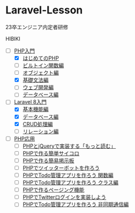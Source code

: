 # Laravel-Lesson
23卒エンジニア内定者研修

HIBIKI

- [ ] [PHP入門](https://dotinstall.com/search?q=PHP)
  - [x] [はじめてのPHP](https://dotinstall.com/lessons/basic_php_v3)
  - [ ] [ビルトイン関数編](https://dotinstall.com/lessons/basic_php_functions)
  - [ ] [オブジェクト編](https://dotinstall.com/lessons/basic_php_objects)
  - [x] [基礎文法編](https://dotinstall.com/lessons/basic_php_grammar)
  - [ ] [ウェブ開発編](https://dotinstall.com/lessons/basic_php_webdev)
  - [ ] [データベース編](https://dotinstall.com/lessons/basic_php_db_v2)

- [ ] [Laravel 8入門](https://dotinstall.com/search?q=laravel)
  - [x] [基本機能編](https://dotinstall.com/lessons/basic_laravel_v3)
  - [x] [データベース編](https://dotinstall.com/lessons/basic_laravel_db)
  - [x] [CRUD処理編](https://dotinstall.com/lessons/basic_laravel_crud)
  - [ ] [リレーション編](https://dotinstall.com/lessons/basic_laravel_relations)

- [ ] [PHP応用](https://dotinstall.com/search?q=PHP)
  - [ ] [PHPとjQueryで実装する「もっと読む」](https://dotinstall.com/lessons/more_php_v2)
  - [ ] [PHPで作る簡単サイコロ](https://dotinstall.com/lessons/dice_php_v2)
  - [ ] [PHPで作る簡易掲示板](https://dotinstall.com/lessons/bbs_php_v2)
  - [ ] [PHPでツイッターボットを作ろう](https://dotinstall.com/lessons/twitter_bot_php_v2)
  - [ ] [PHPでTodo管理アプリを作ろう 関数編](https://dotinstall.com/lessons/todo_app_php_v4)
  - [ ] [PHPでTodo管理アプリを作ろう クラス編](https://dotinstall.com/lessons/todo_app_class_php)
  - [ ] [PHPで作るページング機能](https://dotinstall.com/lessons/paging_php_v2)
  - [ ] [PHPでTwitterログインを実装しよう](https://dotinstall.com/lessons/tw_connect_php_v3)
  - [ ] [PHPでTodo管理アプリを作ろう 非同期通信編](https://dotinstall.com/lessons/todo_app_fetch_php)
